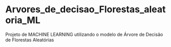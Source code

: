# Arvores_de_decisao_Florestas_aleatoria_ML
 Projeto de MACHINE LEARNING utilizando o modelo de Árvore de Decisão de Florestas Aleatórias
